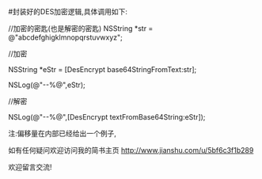 
#封装好的DES加密逻辑,具体调用如下:

//加密的密匙(也是解密的密匙)
NSString *str = @"abcdefghigklmnopqrstuvwxyz";

//加密

NSString *eStr = [DesEncrypt base64StringFromText:str];

NSLog(@"--%@",eStr);

//解密

NSLog(@"--%@",[DesEncrypt textFromBase64String:eStr]);

注:偏移量在内部已经给出一个例子,

如有任何疑问欢迎访问我的简书主页 http://www.jianshu.com/u/5bf6c3f1b289 

欢迎留言交流!

